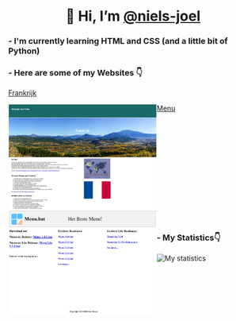 <div align="center">
<h1>👋 Hi, I’m <a href="https://github.com/niels-joel" alt="My Profile">@niels-joel</h1></a>
</div>

<div>

<div>
  
<h3>- I'm currently learning HTML and CSS (and a little bit of Python)</h3>

<h3>- Here are some of my Websites 👇</h3>



<a href="https://niels-joel.github.io/frankrijk/" alt="Frankrijk Website">Frankrijk</a>

<a href="https://niels-joel.github.io/frankrijk/" alt="Frankrijk Website"><img align="left" src="images/Frankrijk.jpg" width="300" height="auto" alt="Frankrijk Website Photo" /></a>

<a href="https://niels-joel.github.io/menu/" alt="Menu Website">Menu</a>

<a href="https://niels-joel.github.io/menu/" alt="Menu Website"><img align="left" src="images/Menu.jpg" width="300" height="auto" alt="Menu Website Photo" /></a>


</div>

<div>
  <br><br><br><br><br><br><br><br><br><br><br><br>
<h3>- My Statistics👇</h3>

![My statistics](https://github-readme-stats.vercel.app/api?username=niels-joel&show_icons=true&count_private=true) 
  
</div>

</div>


<!---


- 👀 I’m interested in ...
- 🌱 I’m currently learning ...
- 💞️ I’m looking to collaborate on ...
- 📫 How to reach me ...
- 😄 Pronouns: ...
- ⚡ Fun fact: Moi


niels-joel/niels-joel is a ✨ special ✨ repository because its `README.md` (this file) appears on your GitHub profile.
You can click the Preview link to take a look at your changes.
--->
